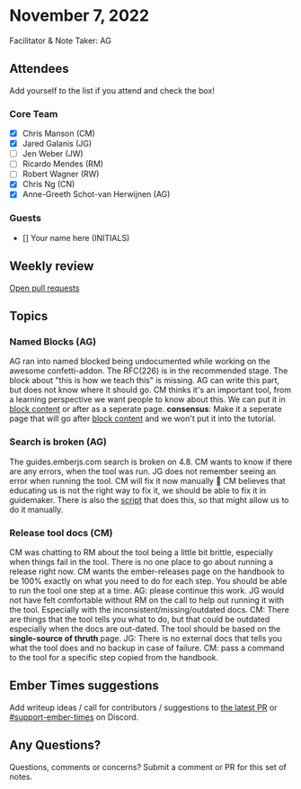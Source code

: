 # November 7, 2022

Facilitator & Note Taker: AG

## Attendees

Add yourself to the list if you attend and check the box!

### Core Team

- [x] Chris Manson (CM)
- [x] Jared Galanis (JG)
- [ ] Jen Weber (JW)
- [ ] Ricardo Mendes (RM)
- [ ] Robert Wagner (RW)
- [x] Chris Ng (CN)
- [x] Anne-Greeth Schot-van Herwijnen (AG)

### Guests

- [] Your name here (INITIALS)

## Weekly review

[Open pull requests](https://help-wanted.emberjs.com/pull-requests)

## Topics

### Named Blocks (AG)
AG ran into named blocked being undocumented while working on the awesome confetti-addon. The RFC(226) is in the recommended stage. The block about "this is how we teach this" is missing. AG can write this part, but does not know where it should go. 
CM thinks it's an important tool, from a learning perspective we want people to know about this. We can put it in [block content](https://guides.emberjs.com/release/components/block-content/) or after as a seperate page. 
**consensus**: Make it a seperate page that will go after [block content](https://guides.emberjs.com/release/components/block-content/) and we won't put it into the tutorial.

### Search is broken (AG)
The guides.emberjs.com search is broken on 4.8.
CM wants to know if there are any errors, when the tool was run. JG does not remember seeing an error when running the tool. CM will fix it now manually 🧡
CM believes that educating us is not the right way to fix it, we should be able to fix it in guidemaker. There is also the [script](https://github.com/ember-learn/guides-source/blob/master/scripts/update-search-index) that does this, so that might allow us to do it manually.

### Release tool docs (CM)
CM was chatting to RM about the tool being a little bit brittle, especially when things fail in the tool. There is no one place to go about running a release right now. CM wants the ember-releases page on the handbook to be 100% exactly on what you need to do for each step. You should be able to run the tool one step at a time. 
AG: please continue this work.
JG would not have felt comfortable without RM on the call to help out running it with the tool. Especially with the inconsistent/missing/outdated docs.
CM: There are things that the tool tells you what to do, but that could be outdated especially when the docs are out-dated. The tool should be based on the **single-source of thruth** page.
JG: There is no external docs that tells you what the tool does and no backup in case of failure.
CM: pass a command to the tool for a specific step copied from the handbook.

## Ember Times suggestions

Add writeup ideas / call for contributors / suggestions to [the latest PR](https://github.com/ember-learn/ember-blog/pulls?q=is%3Aopen+is%3Apr+label%3A%22%F0%9F%97%9E+embertimes%22%20or%20#support-ember-times) or [#support-ember-times](https://discordapp.com/channels/480462759797063690/485450546887786506) on Discord.

## Any Questions?

Questions, comments or concerns? Submit a comment or PR for this set of notes.
